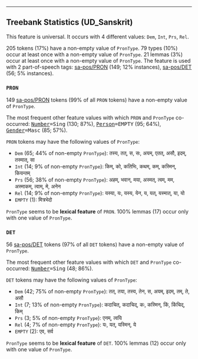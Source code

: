 

--------------------------------------------------------------------------------

## Treebank Statistics (UD_Sanskrit)

This feature is universal.
It occurs with 4 different values: `Dem`, `Int`, `Prs`, `Rel`.

205 tokens (17%) have a non-empty value of `PronType`.
79 types (10%) occur at least once with a non-empty value of `PronType`.
21 lemmas (3%) occur at least once with a non-empty value of `PronType`.
The feature is used with 2 part-of-speech tags: [sa-pos/PRON]() (149; 12% instances), [sa-pos/DET]() (56; 5% instances).

### `PRON`

149 [sa-pos/PRON]() tokens (99% of all `PRON` tokens) have a non-empty value of `PronType`.

The most frequent other feature values with which `PRON` and `PronType` co-occurred: <tt><a href="Number.html">Number</a>=Sing</tt> (130; 87%), <tt><a href="Person.html">Person</a>=EMPTY</tt> (95; 64%), <tt><a href="Gender.html">Gender</a>=Masc</tt> (85; 57%).

`PRON` tokens may have the following values of `PronType`:

* `Dem` (65; 44% of non-empty `PronType`): तस्य, तत्, स, सः, अयम्, एतत्, असौ, इदम्, तस्मात्, सा
* `Int` (14; 9% of non-empty `PronType`): किम्, को, कतिभिः, कथम्, कम्, कस्मिन्, कियन्तम्
* `Prs` (56; 38% of non-empty `PronType`): अहम्, भवान्, मया, अस्मत्, त्वम्, मम, अस्माकम्, त्वाम्, मे, अनेन
* `Rel` (14; 9% of non-empty `PronType`): यस्या, यः, यस्य, येन, य, यत्, यस्मात्, या, यो
* `EMPTY` (1): मित्रभेदो

`PronType` seems to be **lexical feature** of `PRON`. 100% lemmas (17) occur only with one value of `PronType`.

### `DET`

56 [sa-pos/DET]() tokens (97% of all `DET` tokens) have a non-empty value of `PronType`.

The most frequent other feature values with which `DET` and `PronType` co-occurred: <tt><a href="Number.html">Number</a>=Sing</tt> (48; 86%).

`DET` tokens may have the following values of `PronType`:

* `Dem` (42; 75% of non-empty `PronType`): तत्, तया, तस्य, तेन, स, अयम्, इदम्, तम्, ते, असौ
* `Int` (7; 13% of non-empty `PronType`): कदाचित्, कदाचिद्, कः, कस्मिन्, किं, किंचिद्, किम्
* `Prs` (3; 5% of non-empty `PronType`): एनम्, त्वयि
* `Rel` (4; 7% of non-empty `PronType`): यः, यत्, यस्मिन्, ये
* `EMPTY` (2): एव, सर्व

`PronType` seems to be **lexical feature** of `DET`. 100% lemmas (12) occur only with one value of `PronType`.

